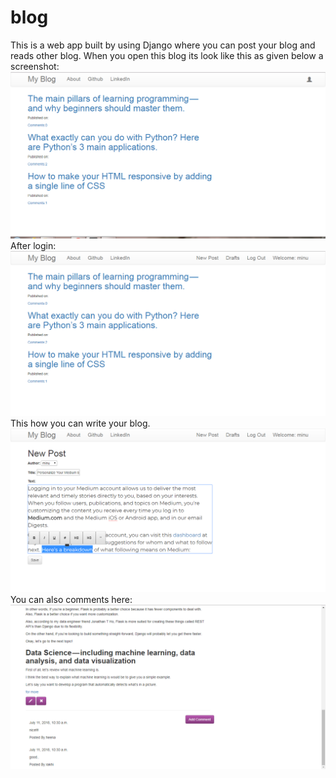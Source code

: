 # blog

This is a web app built by using Django where you can post your blog and reads other blog. When you open this blog its look like this as given below a screenshot:</br>
![ScreenShot](https://github.com/minukumari/blog/blob/master/blog1.PNG)
After login:<br/>
![ScreenShot](https://github.com/minukumari/blog/blob/master/blog2.PNG)
This how you can write your blog.<br/>
![ScreenShot](https://github.com/minukumari/blog/blob/master/blog3.PNG)
You can also comments here:<br/>
![ScreenShot](https://github.com/minukumari/blog/blob/master/blog4.PNG)
